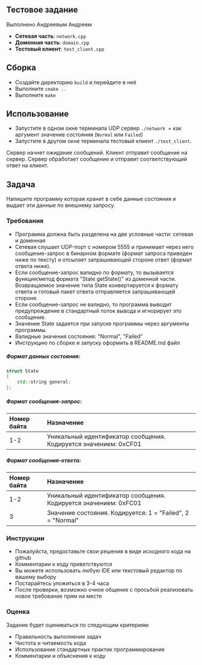 ## Тестовое задание 
Выполнено Андреевым Андреем

- **Сетевая часть**: `network.cpp`
- **Доменная часть**: `domain.cpp`
- **Тестовый клиент**: `test_client.cpp`

## Сборка
- Создайте директорию `build` и перейдите в неё
- Выполните `cmake ..`
- Выполните `make`

## Использование
- Запустите в одном окне терминала UDP сервер `./network `+ как аргумент значение состояния (`Normal` или `Failed`)
- Запустите в другом окне терминала тестовый клиент `./test_client`.

Сервер начнет ожидание сообщений. Клиент отправит сообщение на сервер. Сервер обработает сообщение и отправит соответствующий ответ на клиент.

## Задача

Напишите программу которая хранит в себе данные состояния и выдает эти данные по внешнему запросу.

### Требования

- Программа должна быть разделена на две условные части: сетевая и доменная
- Сетевая слушает UDP-порт с номером 5555 и принимает через него сообщение-запрос в бинарном формате (формат запроса приведен ниже по тексту) и отсылает запрашивающей стороне ответ (формат ответа ниже). 
- Если сообщение-запрос валидно по формату, то вызывается функция/метод формата "State getState()" из доменной части. Возвращаемое значение типа State конвертируется к формату ответа и готовый пакет ответа отправляется запрашивающей стороне.
- Если сообщение-запрос не валидно, то программа выводит предупреждение в стандартный поток вывода и игнорирует это сообщение.
- Значение State задается при запуске программы через аргументы программы. 
- Валидные значения состояния: "Normal", "Failed"
- Инструкцию по сборке и запуску оформить в README.md файл

##### Формат данных состояния:
```cpp
struct State
{
    std::string general;
};
```

##### Формат сообщения-запрос:
| Номер байта | Назначение                                                       |
| :--         | :--                                                              |
| 1-2         | Уникальный идентификатор сообщения. Кодируется значением: 0xCF01 |


##### Формат сообщения-ответа:
| Номер байта | Назначение                                                       |
| :--         | :--                                                              |
| 1-2         | Уникальный идентификатор сообщения. Кодируется значением: 0xFC01 |
| 3           | Значение состояния. Кодируется: 1 = "Failed", 2 = "Normal"       |


### Инструкции

- Пожалуйста, предоставьте свои решения в виде исходного кода на github
- Комментарии к коду приветствуются
- Вы можете использовать любую IDE или текстовый редактор по вашему выбору
- Постарайтесь уложиться в 3-4 часа
- После проверки, возможно очное общение c просьбой реализовать новое требование прям на месте

### Оценка

Задание будет оцениваться по следующим критериям:

- Правильность выполнения задач
- Чистота и читаемость кода
- Использование стандартных практик программирования
- Комментарии и объяснения к коду

